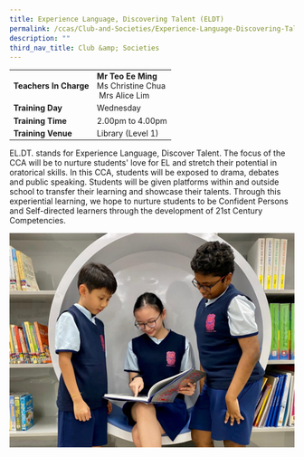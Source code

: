 ```yaml
---
title: Experience Language, Discovering Talent (ELDT)
permalink: /ccas/Club-and-Societies/Experience-Language-Discovering-Talent-ELDT/
description: ""
third_nav_title: Club &amp; Societies
---
```

| |  | 
| -------- | -------- | 
| **Teachers In Charge**     | **Mr Teo Ee Ming**<br>Ms Christine Chua<br>&nbsp;Mrs Alice Lim    | 
|**Training Day**|Wednesday
|**Training Time**|2.00pm to 4.00pm
|**Training Venue**|Library (Level 1)

EL.DT. stands for Experience Language, Discover Talent. The focus of the CCA will be to nurture students' love for EL and stretch their potential in oratorical skills. In this CCA, students will be exposed to drama, debates and public speaking. Students will be given platforms within and outside school to transfer their learning and showcase their talents. Through this experiential learning, we hope to nurture students to be Confident Persons and Self-directed learners through the development of 21st Century Competencies.

![](/images/eldt.jpeg)